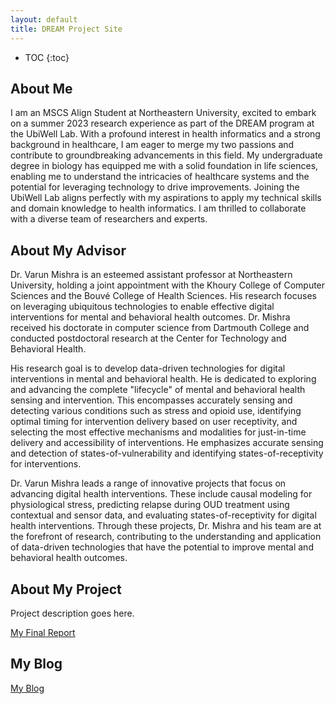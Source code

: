 ```yaml
---
layout: default
title: DREAM Project Site
---
```


* TOC
{:toc}

## About Me
I am an MSCS Align Student at Northeastern University, excited to embark on a summer 2023 research experience as part of the DREAM program at the UbiWell Lab. With a profound interest in health informatics and a strong background in healthcare, I am eager to merge my two passions and contribute to groundbreaking advancements in this field. My undergraduate degree in biology has equipped me with a solid foundation in life sciences, enabling me to understand the intricacies of healthcare systems and the potential for leveraging technology to drive improvements. Joining the UbiWell Lab aligns perfectly with my aspirations to apply my technical skills and domain knowledge to health informatics. I am thrilled to collaborate with a diverse team of researchers and experts.

## About My Advisor

Dr. Varun Mishra is an esteemed assistant professor at Northeastern University, holding a joint appointment with the Khoury College of Computer Sciences and the Bouvé College of Health Sciences. His research focuses on leveraging ubiquitous technologies to enable effective digital interventions for mental and behavioral health outcomes. Dr. Mishra received his doctorate in computer science from Dartmouth College and conducted postdoctoral research at the Center for Technology and Behavioral Health. 

His research goal is to develop data-driven technologies for digital interventions in mental and behavioral health. He is dedicated to exploring and advancing the complete "lifecycle" of mental and behavioral health sensing and intervention. This encompasses accurately sensing and detecting various conditions such as stress and opioid use, identifying optimal timing for intervention delivery based on user receptivity, and selecting the most effective mechanisms and modalities for just-in-time delivery and accessibility of interventions. He emphasizes accurate sensing and detection of states-of-vulnerability and identifying states-of-receptivity for interventions. 

Dr. Varun Mishra leads a range of innovative projects that focus on advancing digital health interventions. These include causal modeling for physiological stress, predicting relapse during OUD treatment using contextual and sensor data, and evaluating states-of-receptivity for digital health interventions. Through these projects, Dr. Mishra and his team are at the forefront of research, contributing to the understanding and application of data-driven technologies that have the potential to improve mental and behavioral health outcomes.


## About My Project

Project description goes here.

[My Final Report](files/finalreport.pdf)

## My Blog

[My Blog](blog.html)
